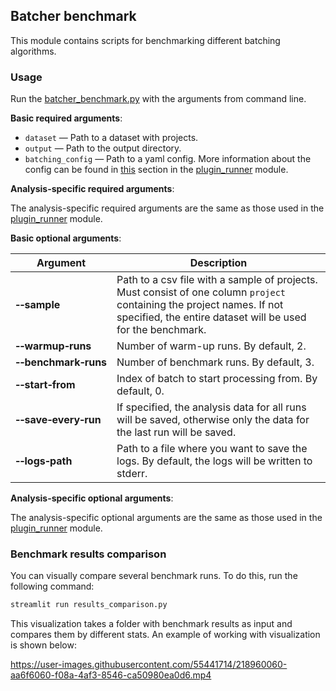 ## Batcher benchmark

This module contains scripts for benchmarking different batching algorithms.

### Usage

Run the [batcher_benchmark.py](batcher_benchmark.py) with the arguments from command line.

**Basic required arguments**:

- `dataset` — Path to a dataset with projects.
- `output` — Path to the output directory.
- `batching_config` — Path to a yaml config. More information about the config can be found in 
  [this](../../plugin_runner/README.md#batching-config) section in the [plugin_runner](../../plugin_runner) module.

**Analysis-specific required arguments**:

The analysis-specific required arguments are the same as those used in the [plugin_runner](../../plugin_runner) module.

**Basic optional arguments**:

| Argument                                     | Description                                                                                                                                                                           |
|----------------------------------------------|---------------------------------------------------------------------------------------------------------------------------------------------------------------------------------------|
| **&#8209;&#8209;sample**                     | Path to a csv file with a sample of projects. Must consist of one column `project` containing the project names. If not specified, the entire dataset will be used for the benchmark. |
| **&#8209;&#8209;warmup&#8209;runs**          | Number of warm-up runs. By default, 2.                                                                                                                                                |
| **&#8209;&#8209;benchmark&#8209;runs**       | Number of benchmark runs. By default, 3.                                                                                                                                              |
| **&#8209;&#8209;start&#8209;from**           | Index of batch to start processing from. By default, 0.                                                                                                                               |
| **&#8209;&#8209;save&#8209;every&#8209;run** | If specified, the analysis data for all runs will be saved, otherwise only the data for the last run will be saved.                                                                   |
| **&#8209;&#8209;logs&#8209;path**            | Path to a file where you want to save the logs. By default, the logs will be written to stderr.                                                                                       |

**Analysis-specific optional arguments**:

The analysis-specific optional arguments are the same as those used in the [plugin_runner](../../plugin_runner) module.

### Benchmark results comparison

You can visually compare several benchmark runs. To do this, run the following command:
```bash
streamlit run results_comparison.py
```

This visualization takes a folder with benchmark results as input and compares them by different stats.
An example of working with visualization is shown below:

https://user-images.githubusercontent.com/55441714/218960060-aa6f6060-f08a-4af3-8546-ca50980ea0d6.mp4
